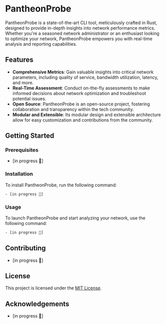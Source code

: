 # PantheonProbe

PantheonProbe is a state-of-the-art CLI tool, meticulously crafted in Rust,
designed to provide in-depth insights into network performance metrics. Whether
you're a seasoned network administrator or an enthusiast looking to optimize
your network, PantheonProbe empowers you with real-time analysis and reporting
capabilities.

## Features

- **Comprehensive Metrics**: Gain valuable insights into critical network
  parameters, including quality of service, bandwidth utilization, latency, and
  more.
- **Real-Time Assessment**: Conduct on-the-fly assessments to make informed
  decisions about network optimization and troubleshoot potential issues.
- **Open Source**: PantheonProbe is an open-source project, fostering
  collaboration and transparency within the tech community.
- **Modular and Extensible**: Its modular design and extensible architecture
  allow for easy customization and contributions from the community.

## Getting Started

### Prerequisites

- [in progress 🚧]

### Installation

To install PantheonProbe, run the following command:

```bash
- [in progress 🚧]
```

### Usage

To launch PantheonProbe and start analyzing your network, use the following
command:

```bash
- [in progress 🚧]
```

## Contributing

- [in progress 🚧]

## License

This project is licensed under the [MIT License](LICENSE).

## Acknowledgements

- [in progress 🚧]

